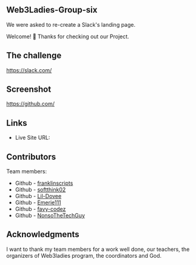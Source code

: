 ## Web3Ladies-Group-six
We were asked to re-create a Slack's landing page.

Welcome! 👋
Thanks for checking out our Project.

## The challenge
https://slack.com/

## Screenshot
https://github.com/

## Links
* Live Site URL: 

## Contributors
Team members:

* Github - [franklinscripts](https://github.com/Bamideleaduke)
* Github - [softthink02](https://github.com/Beautifulozav)
* Github - [Lil-Dovee](https://github.com/)
* Github - [Emerie111](https://github.com/Bukola-liz)
* Github - [favy-codez](https://github.com/favy-codez)
* Github - [NonsoTheTechGuy](https://github.com/Haylee24)
## Acknowledgments
I want to thank my team members for a work well done, our teachers, the organizers of Web3ladies program, the coordinators and God.
